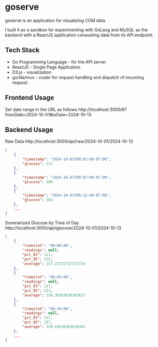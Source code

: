 # goserve

goserve is an application for visualizing CGM data. 

I built it as a sandbox for experimenting with GoLang and MySQL as the backend with a ReactJS application consuming data from its API endpoint.

## Tech Stack
- Go Programming Language - for the API server
- ReactJS - Single Page Application
- D3.js - visualization
- gorilla/mux - router for request handling  and dispatch of incoming request

## Frontend Usage

Set date range in the URL as follows
http://localhost:3000/#?fromDate=2024-10-01&toDate=2024-10-13

## Backend Usage

Raw Data
http://localhost:3000/api/raw/2024-10-01/2024-10-13
```json
[
    {
        "timestamp": "2024-10-01T00:02:00-07:00",
        "glucose": 172
    },
    {
        "timestamp": "2024-10-01T00:07:00-07:00",
        "glucose": 168
    },
    {
        "timestamp": "2024-10-01T00:12:00-07:00",
        "glucose": 164
    },
    ...
]
```


Summarized Glucose by Time of Day
http://localhost:3000/api/glucose/2024-10-01/2024-10-13
```json
[
    {
        "timeslot": "00:00:00",
        "readings": null,
        "pct_05": 111,
        "pct_95": 215,
        "average": 157.27272727272728
    },
    {
        "timeslot": "00:05:00",
        "readings": null,
        "pct_05": 117,
        "pct_95": 223,
        "average": 158.36363636363637
    },
    {
        "timeslot": "00:10:00",
        "readings": null,
        "pct_05": 117,
        "pct_95": 227,
        "average": 158.63636363636363
    },
    ...
]    
```